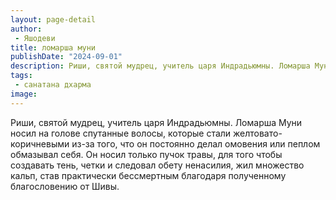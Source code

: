 ```yaml
---
layout: page-detail
author:
 - Яшодеви
title: ломарша муни
publishDate: "2024-09-01"
description: Риши, святой мудрец, учитель царя Индрадьюмны. Ломарша Муни носил на голове спутанные волосы, которые стали желтовато-коричневыми из-за того, что он постоянно делал омовения или пеплом обмазывал себя. Он носил только пучок травы, для того чтобы создавать тень, четки и следовал обету ненасилия, жил множество кальп, став практически бессмертным благодаря полученному благословению от Шивы.
tags:
 - санатана дхарма
image: 
---
```


Риши, святой мудрец, учитель царя Индрадьюмны. Ломарша Муни носил на голове спутанные волосы, которые стали желтовато-коричневыми из-за того, что он постоянно делал омовения или пеплом обмазывал себя. Он носил только пучок травы, для того чтобы создавать тень, четки и следовал обету ненасилия, жил множество кальп, став практически бессмертным благодаря полученному благословению от Шивы.

